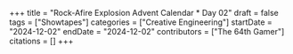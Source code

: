 +++
title = "Rock-Afire Explosion Advent Calendar * Day 02"
draft = false
tags = ["Showtapes"]
categories = ["Creative Engineering"]
startDate = "2024-12-02"
endDate = "2024-12-02"
contributors = ["The 64th Gamer"]
citations = []
+++
